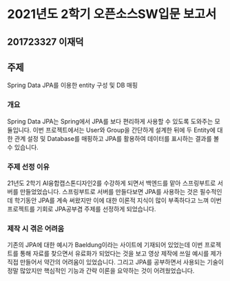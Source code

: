 # 2021년도 2학기 오픈소스SW입문 보고서

## 201723327 이재덕

## 주제
Spring Data JPA를 이용한 entity 구성 및 DB 매핑

### 개요
 Spring Data JPA는 Spring에서 JPA를 보다 편리하게 사용할 수 있도록 도와주는 모듈입니다. 이번 프로젝트에서는 User와 Group을 간단하게 설계한 뒤에 두 Entity에 대한 관계 설정 및 Database를 매핑하고 JPA를 활용하여 데이터를 표시하는 결과를 볼 수 있습니다.

### 주제 선정 이유
 21년도 2학기 AI융합캡스톤디자인2를 수강하게 되면서 백엔드를 맡아 스프링부트로 서버를 만들었었습니다. 스프링부트로 서버를 만들다보면 JPA를 사용하는 것은 필수적인데 학기동안 JPA를 계속 써왔지만 이에 대한 이론적 지식이 많이 부족하다고 느껴 이번 프로젝트를 기회로 JPA공부겸 주제를 선정하게 되었습니다.


### 제작 시 겪은 어려움
 기존의 JPA에 대한 예시가 Baeldung이라는 사이트에 기재되어 있었는데 이번 프로젝트를 통해 자료를 찾으면서 유료화가 되었다는 것을 보고 영상 제작에 쓰일 예시를 제가 직접 만들어서 약간의 어려움이 있었습니다. 그리고 JPA를 공부하면서 사용되는 기술이 정말 많았지만 핵심적인 기능과 간략 이론을 요약하는 것이 어려웠었습니다.
